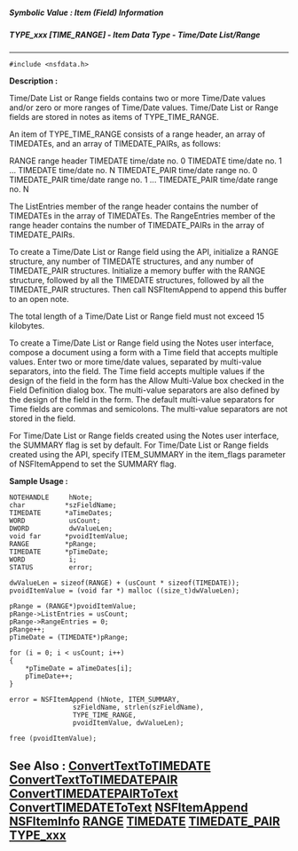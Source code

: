 ##### Symbolic Value : Item (Field) Information
##### TYPE_xxx [TIME_RANGE] - Item Data Type - Time/Date List/Range
---
```
#include <nsfdata.h>
```
**Description :**

Time/Date List or Range fields contains two or more Time/Date values and/or 
zero or more ranges of Time/Date values. Time/Date List or Range fields are 
stored in notes as items of TYPE_TIME_RANGE. 

An item of TYPE_TIME_RANGE consists of a range header, an array of TIMEDATEs, 
and an array of TIMEDATE_PAIRs, as follows:

   RANGE          range header
   TIMEDATE       time/date no. 0
   TIMEDATE       time/date no. 1
   ...
   TIMEDATE       time/date no. N
   TIMEDATE_PAIR  time/date range no. 0
   TIMEDATE_PAIR  time/date range no. 1
   ...
   TIMEDATE_PAIR  time/date range no. N

The ListEntries member of the range header contains the number of TIMEDATEs in 
the array of TIMEDATEs.  The RangeEntries member of the range header contains 
the number of TIMEDATE_PAIRs in the array of TIMEDATE_PAIRs.

To create a Time/Date List or Range field using the API, initialize a RANGE 
structure, any number of TIMEDATE structures, and any number of TIMEDATE_PAIR 
structures. Initialize a memory buffer with the RANGE structure, followed by 
all the TIMEDATE structures, followed by all the TIMEDATE_PAIR structures. Then 
call NSFItemAppend to append this buffer to an open note.

The total length of a Time/Date List or Range field must not exceed 15 
kilobytes.

To create a Time/Date List or Range field using the Notes user interface, 
compose a document using a form with a Time field that accepts multiple values. 
Enter two or more time/date values, separated by multi-value separators, into 
the field. The Time field accepts multiple values if the design of the field in 
the form has the Allow Multi-Value box checked in the Field Definition dialog 
box. The multi-value separators are also defined by the design of the field in 
the form. The default multi-value separators for Time fields are commas and 
semicolons. The multi-value separators are not stored in the field.

For Time/Date List or Range fields created using the Notes user interface, the 
SUMMARY flag is set by default. For Time/Date List or Range fields created 
using the API, specify ITEM_SUMMARY in the item_flags parameter of 
NSFItemAppend to set the SUMMARY flag.

**Sample Usage :**
```
NOTEHANDLE     hNote;
char          *szFieldName;
TIMEDATE      *aTimeDates;
WORD           usCount;
DWORD          dwValueLen;
void far      *pvoidItemValue;
RANGE         *pRange;
TIMEDATE      *pTimeDate;
WORD           i;
STATUS         error;

dwValueLen = sizeof(RANGE) + (usCount * sizeof(TIMEDATE));
pvoidItemValue = (void far *) malloc ((size_t)dwValueLen);

pRange = (RANGE*)pvoidItemValue;
pRange->ListEntries = usCount;
pRange->RangeEntries = 0;
pRange++;
pTimeDate = (TIMEDATE*)pRange;

for (i = 0; i < usCount; i++)
{
    *pTimeDate = aTimeDates[i];
    pTimeDate++;
}
    
error = NSFItemAppend (hNote, ITEM_SUMMARY,
                szFieldName, strlen(szFieldName),
                TYPE_TIME_RANGE,
                pvoidItemValue, dwValueLen);

free (pvoidItemValue);
```
**See Also :**
[ConvertTextToTIMEDATE](/domino-c-api-docs/reference/Func/ConvertTextToTIMEDATE)
[ConvertTextToTIMEDATEPAIR](/domino-c-api-docs/reference/Func/ConvertTextToTIMEDATEPAIR)
[ConvertTIMEDATEPAIRToText](/domino-c-api-docs/reference/Func/ConvertTIMEDATEPAIRToText)
[ConvertTIMEDATEToText](/domino-c-api-docs/reference/Func/ConvertTIMEDATEToText)
[NSFItemAppend](/domino-c-api-docs/reference/Func/NSFItemAppend)
[NSFItemInfo](/domino-c-api-docs/reference/Func/NSFItemInfo)
[RANGE](/domino-c-api-docs/reference/Data/RANGE)
[TIMEDATE](/domino-c-api-docs/reference/Data/TIMEDATE)
[TIMEDATE_PAIR](/domino-c-api-docs/reference/Data/TIMEDATE_PAIR)
[TYPE_xxx](/domino-c-api-docs/reference/Symb/TYPE_xxx)
---
